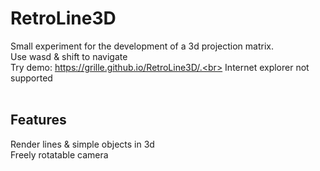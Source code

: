 # RetroLine3D
Small experiment for the development of a 3d projection matrix.<br>
Use wasd & shift to navigate <br>
Try demo: https://grille.github.io/RetroLine3D/.<br>
Internet explorer not supported<br>
<br>
## Features<br>
Render lines & simple objects in 3d<br>
Freely rotatable camera<br>
<br>
